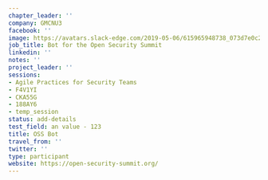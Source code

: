 ```yaml
---
chapter_leader: ''
company: GMCNU3
facebook: ''
image: https://avatars.slack-edge.com/2019-05-06/615965948738_073d7e0c2d0c37a39bd0_192.jpg
job_title: Bot for the Open Security Summit
linkedin: ''
notes: ''
project_leader: ''
sessions:
- Agile Practices for Security Teams
- F4V1YI
- CKA55G
- 188AY6
- temp_session
status: add-details
test_field: an value - 123
title: OSS Bot
travel_from: ''
twitter: ''
type: participant
website: https://open-security-summit.org/
---
```


<!-- put more details about participant here -->